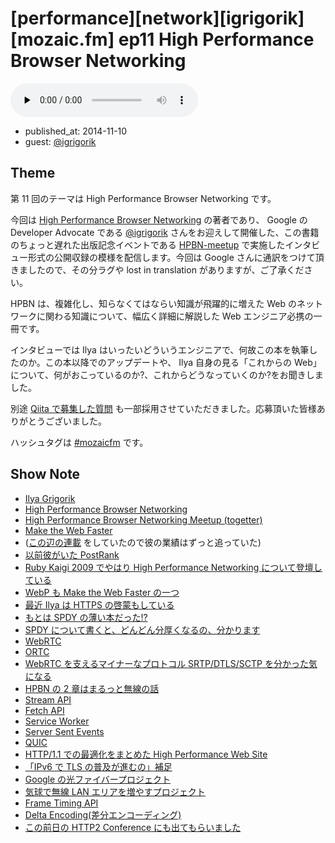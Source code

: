 # [performance][network][igrigorik][mozaic.fm] ep11 High Performance Browser Networking

<audio preload="none" src="https://files.mozaic.fm/mozaic-ep11.m4a" controls></audio>

<ul class=info>
  <li>published_at: <time datetime=2014-11-10>2014-11-10</time>
  <li>guest: <a href=https://twitter.com/igrigorik>@igrigorik</a>
</ul>


## Theme

第 11 回のテーマは High Performance Browser Networking です。

今回は [High Performance Browser Networking](http://t.umblr.com/redirect?z=http%3A%2F%2Fchimera.labs.oreilly.com%2Fbooks%2F1230000000545&t=MTAyNjg5OGQzODVlMWRkZDYwNTEzOGE3MGJjYzUzMDllNmMwMzg1MCxNNk5KM3NVNA%3D%3D) の著者であり、 Google の Developer Advocate である [@igrigorik](https://twitter.com/igrigorik/) さんをお迎えして開催した、この書籍のちょっと遅れた出版記念イベントである [HPBN-meetup](http://t.umblr.com/redirect?z=http%3A%2F%2Fgoogledevjp.blogspot.jp%2F2014%2F10%2Fblog-post.html&t=MmY0ODgzODQ5NDIyYTI3ODE1YzU2MTI3YjE0OTNkMWZkNzMxMTI0YSxNNk5KM3NVNA%3D%3D) で実施したインタビュー形式の公開収録の模様を配信します。今回は Google さんに通訳をつけて頂きましたので、その分ラグや lost in translation がありますが、ご了承ください。

HPBN は、複雑化し、知らなくてはならい知識が飛躍的に増えた Web のネットワークに関わる知識について、幅広く詳細に解説した Web エンジニア必携の一冊です。

インタビューでは Ilya はいったいどういうエンジニアで、何故この本を執筆したのか。この本以降でのアップデートや、 Ilya 自身の見る「これからの Web」について、何がおこっているのか?、これからどうなっていくのか?をお聞きしました。

別途 [Qiita で募集した質問](http://t.umblr.com/redirect?z=http%3A%2F%2Fqiita.com%2FJxck_%2Fitems%2Fa0cea350cc982915d092&t=OWIzYTViMTkwZTA3MDc5OWZlZTVmOGY0OTNhZDBiNzVhMGU5MjRhNixNNk5KM3NVNA%3D%3D) も一部採用させていただきました。応募頂いた皆様ありがとうございました。

ハッシュタグは [#mozaicfm](https://twitter.com/search?q=mozaicfm&src=hash) です。


## Show Note

- [Ilya Grigorik](http://t.umblr.com/redirect?z=https%3A%2F%2Fwww.igvita.com%2F&t=MjZmN2NkNDBkMTgzYzQ3YTQ3NWY3N2IzNmNkYTgyZTk2Yzc5YTY5NSxNNk5KM3NVNA%3D%3D)
- [High Performance Browser Networking](http://t.umblr.com/redirect?z=http%3A%2F%2Fchimera.labs.oreilly.com%2Fbooks%2F1230000000545&t=MTAyNjg5OGQzODVlMWRkZDYwNTEzOGE3MGJjYzUzMDllNmMwMzg1MCxNNk5KM3NVNA%3D%3D)
- [High Performance Browser Networking Meetup (togetter)](http://t.umblr.com/redirect?z=http%3A%2F%2Ftogetter.com%2Fli%2F741422&t=MzRlMGM2MmIzNjg0OTBhOTc5NWQyMjM0OGU0MjZlNDc1MzM3OGU3MCxNNk5KM3NVNA%3D%3D)
- [Make the Web Faster](http://t.umblr.com/redirect?z=https%3A%2F%2Fdevelopers.google.com%2Fspeed%2F&t=NzBmZjA3YzFjN2FiN2Y3Yjk2NzBhNjBmMTNkNjc4MGEwZWU3ZTJkZCxNNk5KM3NVNA%3D%3D)
- ([この辺の連載](http://t.umblr.com/redirect?z=http%3A%2F%2Fhtml5experts.jp%2Fjxck%2F1415%2F&t=Y2RmNWVhZDljNjk0YWNjMTY4MTJhMWU5Y2YxODU0M2NjNDRiNTMwMyxNNk5KM3NVNA%3D%3D) をしていたので彼の業績はずっと追っていた)
- [以前彼がいた PostRank](http://t.umblr.com/redirect?z=http%3A%2F%2Fen.wikipedia.org%2Fwiki%2FPostRank&t=ZmFhMWM4MTlkM2FmNzk5MzRkYjgwY2Y0NGU4MTRhYjFjN2E1ZDU4YSxNNk5KM3NVNA%3D%3D)
- [Ruby Kaigi 2009 でやはり High Performance Networking について登壇している](http://t.umblr.com/redirect?z=http%3A%2F%2Frubykaigi.org%2F2009%2Fja%2Ftalks%2F18M04&t=YjQwOWU4MzNkZTg3YTVlNTE3OTliOGUzZjY3OTE3ZjNiOWVjODI3ZSxNNk5KM3NVNA%3D%3D)
- [WebP も Make the Web Faster の一つ](http://t.umblr.com/redirect?z=https%3A%2F%2Fdevelopers.google.com%2Fspeed%2Fwebp%2F&t=YzFmOTEzNGUyZTAwZTk3YTZhNmU2Mjk5NTM1NzI0Zjg5MDg5ZDI5MixNNk5KM3NVNA%3D%3D)
- [最近 Ilya は HTTPS の啓蒙もしている](http://t.umblr.com/redirect?z=https%3A%2F%2Fwww.google.com%2Fevents%2Fio%2Fschedule%2Fsession%2F84d2d68d-a2bc-e311-b297-00155d5066d7&t=NzEyN2E3ZDIyYjg5YjEyMTM0ZjQ3YzZkNjQ2OTZlOGEwYTgyODhlMSxNNk5KM3NVNA%3D%3D)
- [もとは SPDY の薄い本だった!?](http://t.umblr.com/redirect?z=http%3A%2F%2Fwww.chromium.org%2Fspdy&t=YjZkOWI5NzRlOWE2YTBiNWQ5ZjVjOTJhZmQ2MjcwMjcxN2NkYWQ4NCxNNk5KM3NVNA%3D%3D)
- [SPDY について書くと、どんどん分厚くなるの、分かります](http://t.umblr.com/redirect?z=http%3A%2F%2Fjxck.hatenablog.com%2Fentry%2F20130620%2F1371728186&t=YTVhMTU0ZTYwZDFhNjQ2MTY3NzM3YjZjZTI1ZWUyMjgwY2Q4NjhjYixNNk5KM3NVNA%3D%3D)
- [WebRTC](http://t.umblr.com/redirect?z=http%3A%2F%2Fwebrtc.org&t=MjI1NWUyMmNlMWFlZTYwYjcwYjNhMjYwNzBjNDJjMDk1ZjYwZTFjYixNNk5KM3NVNA%3D%3D)
- [ORTC](http://t.umblr.com/redirect?z=http%3A%2F%2Fortc.org&t=MGFjZmM3Y2QyNWMyOWI2Yjc1NDFlMDg4YjliMGYwYzlmN2I1MTVlNSxNNk5KM3NVNA%3D%3D)
- [WebRTC を支えるマイナーなプロトコル SRTP/DTLS/SCTP を分かった気になる](http://t.umblr.com/redirect?z=http%3A%2F%2Fwww.slideshare.net%2Fiwashi86%2F20140801-web-rtcmeetup3r3&t=N2RlYzE5NWRmNWFmYWQyMjllNTc2NDcyMmNjNTZiY2ZhYTU2OWRkMyxNNk5KM3NVNA%3D%3D)
- [HPBN の 2 章はまるっと無線の話](http://t.umblr.com/redirect?z=http%3A%2F%2Fchimera.labs.oreilly.com%2Fbooks%2F1230000000545%2Fpt02.html&t=NzYzNGMyMmQ5MjJmYzRlZGNkYjMyMTBjNWE3MmE4MGQ1YmYzNmMwZixNNk5KM3NVNA%3D%3D)
- [Stream API](http://t.umblr.com/redirect?z=https%3A%2F%2Fstreams.spec.whatwg.org%2F&t=NzM4NzQ0NTRiZjZkNTZlZGQxMDg0MjVlZjRlM2EzZGM3Yjk2ZWJiZCxNNk5KM3NVNA%3D%3D)
- [Fetch API](http://t.umblr.com/redirect?z=https%3A%2F%2Ffetch.spec.whatwg.org%2F&t=ZWViNmMwZjgyMTNiOWUxOWNkYzdjOGEwNjA1NTgzYzZjZWNhMWEwNyxNNk5KM3NVNA%3D%3D)
- [Service Worker](http://t.umblr.com/redirect?z=http%3A%2F%2Fwww.w3.org%2FTR%2Fservice-workers%2F&t=NTM5ZWRjZmU0OGExM2MwZGI5NjgxN2I2MDM2OTM3N2YzZDEwMmJkNixNNk5KM3NVNA%3D%3D)
- [Server Sent Events](http://t.umblr.com/redirect?z=http%3A%2F%2Fwww.w3.org%2FTR%2Feventsource%2F&t=ODhhNTJmODZiOGE1NjIxMmQ2OWJmOTM1NGZhMzZhNTExZGMwODk5OSxNNk5KM3NVNA%3D%3D)
- [QUIC](http://t.umblr.com/redirect?z=http%3A%2F%2Fwww.chromium.org%2Fquic&t=MTAzYzU0YmQ4NDA4M2M0NzE4Mzk1MzljZTYxZjAwODk1MWFkY2Q4YSxNNk5KM3NVNA%3D%3D)
- [HTTP/1.1 での最適化をまとめた High Performance Web Site](http://t.umblr.com/redirect?z=http%3A%2F%2Fshop.oreilly.com%2Fproduct%2F9780596529307.do&t=ZGQ5OGI4NmQ1ZWQ4NjhiODRiZjI4MzRlZjQ2OGUxMGI1Yjk3YjAzNCxNNk5KM3NVNA%3D%3D)
- [「IPv6 で TLS の普及が進むの」補足](https://twitter.com/igrigorik/status/529812386912288769)
- [Google の光ファイバープロジェクト](http://t.umblr.com/redirect?z=https%3A%2F%2Ffiber.google.com%2Fabout2%2F&t=MmQyNTkwZmNjZWVmZTUwMWFmYjNlNGJmZTI5YmI5NmE3MDg3YjExYyxNNk5KM3NVNA%3D%3D)
- [気球で無線 LAN エリアを増やすプロジェクト](http://t.umblr.com/redirect?z=http%3A%2F%2Fwww.google.com%2Floon%2F&t=ODZkZTI5N2MwYTMxMDU5ZDI1YjhiZjFmOTIyMjgwZWY2YTdhNTZkYSxNNk5KM3NVNA%3D%3D)
- [Frame Timing API](http://t.umblr.com/redirect?z=https%3A%2F%2Fw3c.github.io%2Fframe-timing%2F&t=MTcwOTYwOGJjYzY5Njk5NmIwZmJhZTI5MzVhZGMyMTcxYjRjNDIyYixNNk5KM3NVNA%3D%3D)
- [Delta Encoding(差分エンコーディング)](http://t.umblr.com/redirect?z=https%3A%2F%2Fgithub.com%2FGoogleChrome%2Fdelta-encoding&t=NTZkNWEzYjE2YTI0NTQ4NDc0YTU4YTJiZmM1ZjcyZmNjNWY0OGMwMixNNk5KM3NVNA%3D%3D)
- [この前日の HTTP2 Conference にも出てもらいました](http://t.umblr.com/redirect?z=http%3A%2F%2Fhttp2study.connpass.com%2Fevent%2F9209%2F&t=ZWJjMjEzODViY2YxYmQ0OTA1ODIwYWZjY2UwYWI4NjNkN2VkYjI2MCxNNk5KM3NVNA%3D%3D)
